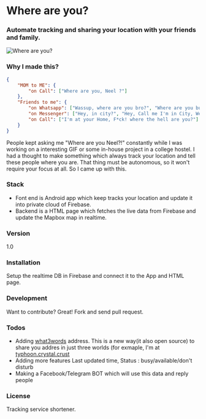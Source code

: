 # Where are you?

### Automate tracking and sharing your location with your friends and family.
![Where are you?](https://raw.githubusercontent.com/neelkadia/WhereaAreYou/master/screenshot_1.png)

### Why I made this?
```JSON
{
	"MOM to ME": {
		"on Call": ["Where are you, Neel ?"]
	},
	"Friends to me": {
		"on Whatsapp": ["Wassup, where are you bro?", "Where are you buddy?"],
		"on Messenger": ["Hey, in city?", "Hey, Call me I'm in City, We can meet"],
		"on Call": ["I'm at your Home, F*ck! where the hell are you?"]
	}
}
```
People kept asking me "Where are you Neel?!" constantly while I was working on a interesting GIF or some in-house project in a college hostel. I had a thought to make something which always track your location and tell these people where you are. That thing must be autonomous, so it won't require your focus at all. So I came up with this.

### Stack
* Font end is Android app which keep tracks your location and update it into private cloud of Firebase.<br />
* Backend is a HTML page which fetches the live data from Firebase and update the Mapbox map in realtime.

### Version
1.0

### Installation

Setup the realtime DB in Firebase and connect it to the App and HTML page. 

### Development

Want to contribute? Great! Fork and send pull request.

### Todos
 - Adding [what3words](https://map.what3words.com/toddler.geologist.animated) address. This is a new way(it also open source) to share you addres in just three worlds (for exmaple, I'm at [typhoon.crystal.crust](https://map.what3words.com/typhoon.crystal.crust) 
 - Adding more features Last updated time, Status : busy/available/don't disturb 
 - Making a Facebook/Telegram BOT which will use this data and reply people

### License

Tracking service shortener.



